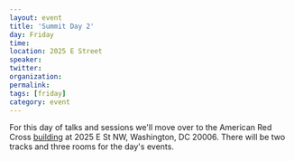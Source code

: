 ```yaml
---
layout: event
title: 'Summit Day 2'
day: Friday
time: 
location: 2025 E Street
speaker: 
twitter: 
organization: 
permalink: 
tags: [friday]
category: event
---
```


For this day of talks and sessions we'll move over to the American Red Cross <a href="http://osm.org/go/ZZcbKU7sA-?m=" target="_blank">building</a> at 2025 E St NW, Washington, DC 20006. There will be two tracks and three rooms for the day's events. 
